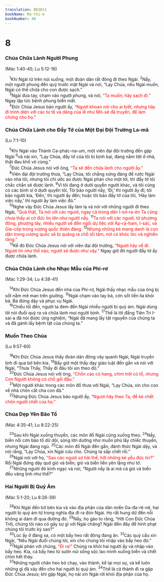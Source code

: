 ```yaml
---
translation: BD2011
bookName: Ma-thi-ơ 
bookNumber: 40
---
```


<div class="title"><h1>8</h1><h3>Chúa Chữa Lành Người Phung</h3><p>(Mác 1:40-45; Lu 5:12-16)</p></div>
<span class="verse mat_8_1"> <sup>1</sup>Khi Ngài từ trên núi xuống, một đoàn dân rất đông đi theo Ngài. </span>
<span class="verse mat_8_2"><sup>2</sup>Nầy, một người phung đến quỳ trước mặt Ngài và nói, “Lạy Chúa, nếu Ngài muốn, Ngài có thể chữa cho con được sạch.”<br/></span>
<span class="verse mat_8_3"> <sup>3</sup>Ngài đưa tay, chạm vào người phung, và nói, <font color="red">“Ta muốn; hãy sạch đi.” </font>Ngay lập tức bệnh phung biến mất.<br/></span>
<span class="verse mat_8_4"> <sup>4</sup>Ðức Chúa Jesus bảo người ấy, <font color="red">“Ngươi khoan nói cho ai biết, nhưng hãy đi trình diện với các tư tế và dâng của lễ như Mô-sê đã truyền, để làm chứng cho họ.”</font><br/></span>
<div class="title"><h3>Chúa Chữa Lành cho Ðầy Tớ của Một Ðại Ðội Trưởng La-mã</h3><p>(Lu 7:1-10)</p></div>
<span class="verse mat_8_5"> <sup>5</sup>Khi Ngài vào Thành Ca-phác-na-um, một viên đại đội trưởng đến gặp Ngài </span>
<span class="verse mat_8_6"><sup>6</sup>và nài xin, “Lạy Chúa, đầy tớ của tôi bị bịnh bại, đang nằm liệt ở nhà, thật đau khổ vô cùng.”<br/></span>
<span class="verse mat_8_7"> <sup>7</sup>Ðức Chúa Jesus nói với ông, <font color="red">“Ta sẽ đến chữa lành cho người ấy.”</font><br/></span>
<span class="verse mat_8_8"> <sup>8</sup>Viên đại đội trưởng thưa, “Lạy Chúa, tôi chẳng xứng đáng để rước Ngài vào nhà tôi, nhưng tôi chỉ ước ao được Ngài phán cho một lời, thì đầy tớ tôi chắc chắn sẽ được lành. </span>
<span class="verse mat_8_9"><sup>9</sup>Vì tôi đang ở dưới quyền người khác, và tôi cũng có các binh sĩ ở dưới quyền tôi. Tôi bảo người nầy, ‘Ði,’ thì người ấy đi; tôi bảo người kia, ‘Ðến,’ thì người ấy đến; hoặc tôi bảo đầy tớ của tôi, ‘Hãy làm việc nầy,’ thì người ấy làm việc đó.”<br/></span>
<span class="verse mat_8_10"> <sup>10</sup>Nghe vậy Ðức Chúa Jesus lấy làm lạ và nói với những người đi theo Ngài, <font color="red">“Quả thật, Ta nói với các ngươi, ngay cả trong dân I-sơ-ra-ên Ta cũng chưa thấy ai có đức tin lớn như người nầy. </font></span>
<span class="verse mat_8_11"><sup>11</sup><font color="red">Ta nói với các ngươi, từ phương đông, phương tây, nhiều người sẽ đến ngồi dự tiệc với Áp-ra-ham, I-sác, và Gia-cốp trong vương quốc thiên đàng. </font></span>
<span class="verse mat_8_12"><sup>12</sup><font color="red">Nhưng những kẻ mang danh là con dân trong vương quốc sẽ bị quăng ra chỗ tối tăm, nơi có khóc lóc và nghiến răng.”</font><br/></span>
<span class="verse mat_8_13"> <sup>13</sup>Kế đó Ðức Chúa Jesus nói với viên đại đội trưởng, <font color="red">“Ngươi hãy về đi. Ngươi tin như thế nào, ngươi sẽ được như vậy.”</font> Ngay giờ đó người đầy tớ ấy được chữa lành.<br/></span>
<div class="title"><h3>Chúa Chữa Lành cho Nhạc Mẫu của Phi-rơ</h3><p>(Mác 1:29-34; Lu 4:38-41)</p></div>
<span class="verse mat_8_14"> <sup>14</sup>Khi Ðức Chúa Jesus đến nhà của Phi-rơ, Ngài thấy nhạc mẫu của ông bị sốt nằm mê man trên giường. </span>
<span class="verse mat_8_15"><sup>15</sup>Ngài chạm vào tay bà, cơn sốt liền lìa khỏi bà. Bà đứng dậy và phục vụ Ngài.<br/></span>
<span class="verse mat_8_16"> <sup>16</sup>Chiều tối đến, người ta đem đến Ngài nhiều người bị quỷ ám. Ngài dùng lời nói đuổi quỷ ra và chữa lành mọi người bịnh. </span>
<span class="verse mat_8_17"><sup>17</sup>Thế là lời đấng Tiên Tri I-sai-a đã nói được ứng nghiệm, “Ngài đã mang lấy tật nguyền của chúng ta và đã gánh lấy bệnh tật của chúng ta.” <br/></span>
<div class="title"><h3>Muốn Theo Chúa</h3><p>(Lu 9:57-60)</p></div>
<span class="verse mat_8_18"> <sup>18</sup>Khi Ðức Chúa Jesus thấy đoàn dân đông vây quanh Ngài, Ngài truyền lịnh đi qua bờ bên kia. </span>
<span class="verse mat_8_19"><sup>19</sup>Bấy giờ một thầy dạy giáo luật đến gần và nói với Ngài, “Thưa Thầy, Thầy đi đâu tôi xin theo đó.”<br/></span>
<span class="verse mat_8_20"> <sup>20</sup>Ðức Chúa Jesus nói với ông,<font color="red"> “Chồn cáo có hang, chim trời có tổ, nhưng Con Người không có chỗ gối đầu.”</font><br/></span>
<span class="verse mat_8_21"> <sup>21</sup>Một người khác trong các môn đồ thưa với Ngài, “Lạy Chúa, xin cho con về nhà chôn cất cha con đã.”<br/></span>
<span class="verse mat_8_22"> <sup>22</sup>Nhưng Ðức Chúa Jesus bảo người ấy, <font color="red">“Ngươi hãy theo Ta, để kẻ chết chôn người chết của họ.”</font><br/></span>
<div class="title"><h3>Chúa Dẹp Yên Bão Tố</h3><p>(Mác 4:35-41; Lu 8:22-25)</p></div>
<span class="verse mat_8_23"> <sup>23</sup>Sau khi Ngài xuống thuyền, các môn đồ Ngài cũng xuống theo. </span>
<span class="verse mat_8_24"><sup>24</sup>Nầy, biển nổi cơn bão tố dữ dội, sóng lớn dường như muốn phủ lấy chiếc thuyền, nhưng Ngài đang ngủ. </span>
<span class="verse mat_8_25"><sup>25</sup>Các môn đồ Ngài đến gần, đánh thức Ngài dậy, và nói rằng, “Lạy Chúa, xin Ngài cứu cho. Chúng ta sắp chết rồi.”<br/></span>
<span class="verse mat_8_26"> <sup>26</sup>Ngài nói với họ, <font color="red">“Sao các ngươi sợ hãi thế, hỡi những kẻ yếu đức tin?” </font>Rồi Ngài đứng dậy quở gió và biển; gió và biển liền yên lặng như tờ.<br/></span>
<span class="verse mat_8_27"> <sup>27</sup>Những người đó kinh ngạc và nói, “Người nầy là ai mà cả gió và biển đều vâng lịnh như thế?”<br/></span>
<div class="title"><h3>Hai Người Bị Quỷ Ám</h3><p>(Mác 5:1-20; Lu 8:26-39)</p></div>
<span class="verse mat_8_28"> <sup>28</sup>Khi Ngài đến bờ bên kia và vào địa phận của dân miền Ga-đa-rê-nê, hai người bị quỷ ám từ trong nghĩa địa đi ra đón Ngài. Họ rất hung dữ đến nỗi không ai dám đi qua đường đó. </span>
<span class="verse mat_8_29"><sup>29</sup>Nầy, họ gào to rằng, “Hỡi Con Ðức Chúa Trời, chúng tôi nào có gây sự gì với Ngài chăng? Ngài đến đây để hình phạt chúng tôi trước kỳ sao?”<br/></span>
<span class="verse mat_8_30"> <sup>30</sup>Lúc ấy ở đàng xa, có một bầy heo rất đông đang ăn. </span>
<span class="verse mat_8_31"><sup>31</sup>Các quỷ cầu xin Ngài, “Nếu Ngài đuổi chúng tôi, xin cho chúng tôi nhập vào bầy heo đó.”<br/></span>
<span class="verse mat_8_32"> <sup>32</sup>Ngài phán với chúng, <font color="red">“Ði ra!” </font>Chúng ra khỏi hai người ấy và nhập vào bầy heo. Kìa, cả bầy heo từ sườn núi sồng sộc lao mình xuống biển và chết chìm hết thảy.<br/></span>
<span class="verse mat_8_33"> <sup>33</sup>Những người chăn heo bỏ chạy, vào thành, kể lại mọi sự, và kể luôn những gì đã xảy đến cho hai người bị quỷ ám. </span>
<span class="verse mat_8_34"><sup>34</sup>Thế là cả thành đi ra gặp Ðức Chúa Jesus; khi gặp Ngài, họ nài xin Ngài rời khỏi địa phận của họ.<br/></span>
